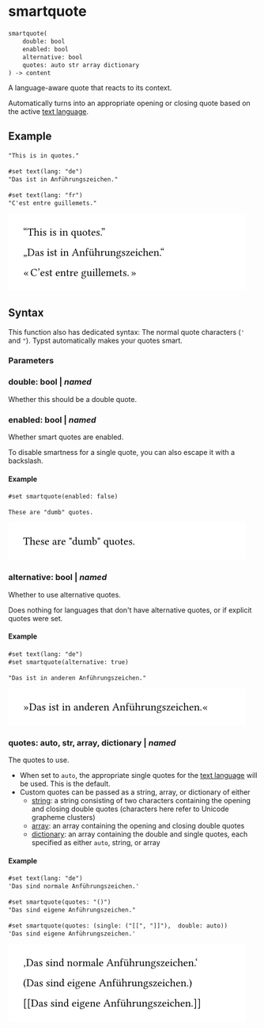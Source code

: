 
# smartquote

```
smartquote(
    double: bool
    enabled: bool
    alternative: bool
    quotes: auto str array dictionary
) -> content
```
A language-aware quote that reacts to its context.

Automatically turns into an appropriate opening or closing quote based
on the active [text language](/reference/text/text/#parameters-lang).

## Example

<div class="previewed-code">

    "This is in quotes."

    #set text(lang: "de")
    "Das ist in Anführungszeichen."

    #set text(lang: "fr")
    "C'est entre guillemets."

<div class="preview">

![Preview](/assets/761ad48d2c02ddc1fc5485afa655abcf.png)

</div>

</div>

## Syntax

This function also has dedicated syntax: The normal quote characters
(`'` and `"`). Typst automatically makes your quotes smart.


### Parameters


### double: bool | _named_

Whether this should be a double quote.


### enabled: bool | _named_

Whether smart quotes are enabled.

To disable smartness for a single quote, you can also escape it with a
backslash.


#### Example

<div class="previewed-code">

    #set smartquote(enabled: false)

    These are "dumb" quotes.

<div class="preview">

![Preview](/assets/ca479e14f027381340c262d7483c53a8.png)

</div>

</div>


### alternative: bool | _named_

Whether to use alternative quotes.

Does nothing for languages that don't have alternative quotes, or if
explicit quotes were set.


#### Example

<div class="previewed-code">

    #set text(lang: "de")
    #set smartquote(alternative: true)

    "Das ist in anderen Anführungszeichen."

<div class="preview">

![Preview](/assets/9724cf371363233c8525ba7e26504ca6.png)

</div>

</div>


### quotes: auto, str, array, dictionary | _named_

The quotes to use.

- When set to <span class="typ-key">`auto`</span>, the appropriate
  single quotes for the [text
  language](/reference/text/text/#parameters-lang) will be used. This is
  the default.
- Custom quotes can be passed as a string, array, or dictionary of
  either
  - [string](/reference/foundations/str/): a string consisting of two
    characters containing the opening and closing double quotes
    (characters here refer to Unicode grapheme clusters)
  - [array](/reference/foundations/array/ "array"): an array containing
    the opening and closing double quotes
  - [dictionary](/reference/foundations/dictionary/ "dictionary"): an
    array containing the double and single quotes, each specified as
    either <span class="typ-key">`auto`</span>, string, or array


#### Example

<div class="previewed-code">

    #set text(lang: "de")
    'Das sind normale Anführungszeichen.'

    #set smartquote(quotes: "()")
    "Das sind eigene Anführungszeichen."

    #set smartquote(quotes: (single: ("[[", "]]"),  double: auto))
    'Das sind eigene Anführungszeichen.'

<div class="preview">

![Preview](/assets/6d2a84fef7df6d07d316017d717d89e8.png)

</div>

</div>

